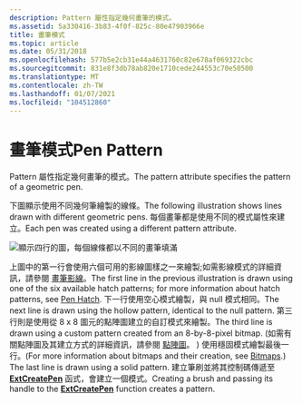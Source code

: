 ```yaml
---
description: Pattern 屬性指定幾何畫筆的模式。
ms.assetid: 5a330416-3b83-4f0f-825c-80e47903966e
title: 畫筆模式
ms.topic: article
ms.date: 05/31/2018
ms.openlocfilehash: 577b5e2cb31e44a4631760c82e678af069322cbc
ms.sourcegitcommit: 831e8f3db78ab820e1710cede244553c70e50500
ms.translationtype: MT
ms.contentlocale: zh-TW
ms.lasthandoff: 01/07/2021
ms.locfileid: "104512860"
---
```

# <a name="pen-pattern"></a><span data-ttu-id="9ce84-103">畫筆模式</span><span class="sxs-lookup"><span data-stu-id="9ce84-103">Pen Pattern</span></span>

<span data-ttu-id="9ce84-104">Pattern 屬性指定幾何畫筆的模式。</span><span class="sxs-lookup"><span data-stu-id="9ce84-104">The pattern attribute specifies the pattern of a geometric pen.</span></span>

<span data-ttu-id="9ce84-105">下圖顯示使用不同幾何筆繪製的線條。</span><span class="sxs-lookup"><span data-stu-id="9ce84-105">The following illustration shows lines drawn with different geometric pens.</span></span> <span data-ttu-id="9ce84-106">每個畫筆都是使用不同的模式屬性來建立。</span><span class="sxs-lookup"><span data-stu-id="9ce84-106">Each pen was created using a different pattern attribute.</span></span>

![顯示四行的圖，每個線條都以不同的畫筆填滿](images/cspen-02.png)

<span data-ttu-id="9ce84-108">上圖中的第一行會使用六個可用的影線圖樣之一來繪製;如需影線模式的詳細資訊，請參閱 [畫筆影線](pen-hatch.md)。</span><span class="sxs-lookup"><span data-stu-id="9ce84-108">The first line in the previous illustration is drawn using one of the six available hatch patterns; for more information about hatch patterns, see [Pen Hatch](pen-hatch.md).</span></span> <span data-ttu-id="9ce84-109">下一行使用空心模式繪製，與 null 模式相同。</span><span class="sxs-lookup"><span data-stu-id="9ce84-109">The next line is drawn using the hollow pattern, identical to the null pattern.</span></span> <span data-ttu-id="9ce84-110">第三行則是使用從 8 x 8 圖元的點陣圖建立的自訂模式來繪製。</span><span class="sxs-lookup"><span data-stu-id="9ce84-110">The third line is drawn using a custom pattern created from an 8-by-8-pixel bitmap.</span></span> <span data-ttu-id="9ce84-111"> (如需有關點陣圖及其建立方式的詳細資訊，請參閱 [點陣圖](bitmaps.md)。 ) 使用穩固模式繪製最後一行。</span><span class="sxs-lookup"><span data-stu-id="9ce84-111">(For more information about bitmaps and their creation, see [Bitmaps](bitmaps.md).) The last line is drawn using a solid pattern.</span></span> <span data-ttu-id="9ce84-112">建立筆刷並將其控制碼傳遞至 [**ExtCreatePen**](/windows/desktop/api/Wingdi/nf-wingdi-extcreatepen) 函式，會建立一個模式。</span><span class="sxs-lookup"><span data-stu-id="9ce84-112">Creating a brush and passing its handle to the [**ExtCreatePen**](/windows/desktop/api/Wingdi/nf-wingdi-extcreatepen) function creates a pattern.</span></span>

 

 




